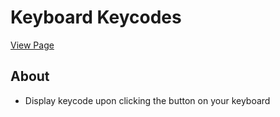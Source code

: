 # Keyboard Keycodes

[View Page](https://amrdesai.github.io/keyboard-keycodes/)

## About
- Display keycode upon clicking the button on your keyboard
